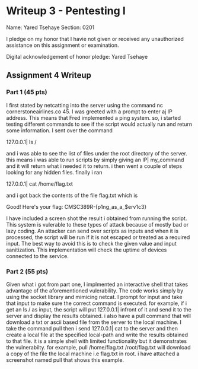 Writeup 3 - Pentesting I
======

Name: Yared Tsehaye
Section: 0201

I pledge on my honor that I havie not given or received any unauthorized assistance on this assignment or examination.

Digital acknowledgement of honor pledge: Yared Tsehaye

## Assignment 4 Writeup

### Part 1 (45 pts)
I first stated by netcatting into the server using the command nc cornerstoneairlines.co 45. I was greeted with a prompt to enter aj 
IP address. This means that Fred implemented a ping system. so, i started testing different commands to see if the script would actually run and return some information. I sent over the command 

127.0.0.1| ls /

and i was able to see the list of files under the root directory of the server. this means i was able to run scripts by simply giving an IP| my_command and it will return what i needed it to return. i then went a couple of steps looking for any hidden files. finally i ran 

127.0.0.1| cat /home/flag.txt

and i got back the contents of the file flag.txt which is 

Good! Here's your flag: CMSC389R-{p1ng_as_a_$erv1c3}

I have included a screen shot the result i obtained from running the script. 
This system is vulerable to these types of attack because of mostly bad or lazy coding. An attacker can send over scripts as inputs and when it is processed, the script will be run if it is not escaped or treated as a required input. The best way to avoid this is to check the given value and input sanitization. This implementation will check the uptime of devices connected to the service. 
### Part 2 (55 pts)
Given what i got from part one, I implmented an interactive shell that takes advantage of the aforementioned vulerability. The code works simply by using the socket library and mimicing netcat. I prompt for input and take that input to make sure the correct command is executed. for example, if i get an 
  ls /
as input, the script will put 127.0.0.1| infront of it and send it to the server and display the results obtained. i also have a
pull command that will download a txt or ascii based file from the server to the local machine. I take the command
  pull <remote-path> <local-path>
then i send 127.0.0.1| cat <remote-path> to the server and then create a local file at the specified local-path and write the results obtained to that file. it is a simple shell with limited functionality but it demonstrates the vulnerabilty. for example,
  pull /home/flag.txt /root/flag.txt
will download a copy of the file the local machine i.e flag.txt in root. i have attached a screenshot named pull that shows this example. 
